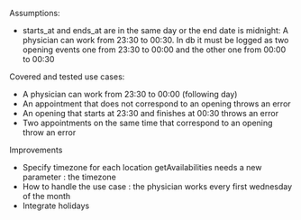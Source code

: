 Assumptions:
 - starts_at and ends_at are in the same day or the end date is midnight:
 A physician can work from 23:30 to 00:30. In db it must be logged
 as two opening events one from 23:30 to 00:00 and the other one
 from 00:00 to 00:30
 
Covered and tested use cases:
 - A physician can work from 23:30 to 00:00 (following day)
 - An appointment that does not correspond to an opening
 throws an error
 - An opening that starts at 23:30 and finishes at 00:30 
 throws an error
 - Two appointments on the same time that correspond to an opening 
 throw an error

Improvements
 - Specify timezone for each location
getAvailabilities needs a new parameter : the timezone
 - How to handle the use case : the physician works every first wednesday
 of the month
 - Integrate holidays